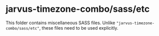 # jarvus-timezone-combo/sass/etc

This folder contains miscellaneous SASS files. Unlike `"jarvus-timezone-combo/sass/etc"`, these files
need to be used explicitly.
